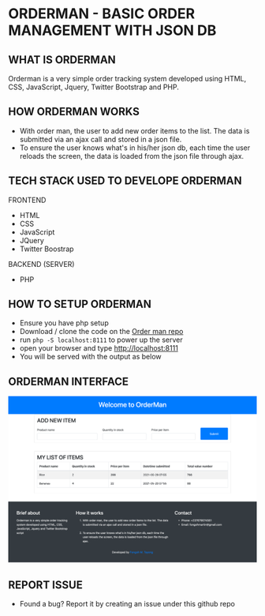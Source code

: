 # ORDERMAN - BASIC ORDER MANAGEMENT WITH JSON DB

## WHAT IS ORDERMAN

Orderman is a very simple order tracking system developed using HTML, CSS, JavaScript, Jquery, Twitter Bootstrap and PHP.

## HOW ORDERMAN WORKS

- With order man, the user to add new order items to the list. The data is submitted via an ajax call and stored in a json file. 
- To ensure the user knows what's in his/her json db, each time the user reloads the screen, the data is loaded from the json file through ajax.

## TECH STACK USED TO DEVELOPE ORDERMAN

FRONTEND
- HTML
- CSS
- JavaScript
- JQuery
- Twitter Boostrap

BACKEND (SERVER)
- PHP 


## HOW TO SETUP ORDERMAN

- Ensure you have php setup
- Download / clone the code on the [Order man repo](https://github.com/bosz/orderman)   
- run `php -S localhost:8111` to power up the server
- open your browser and type [http://localhost:8111](http://localhost:8111)  
- You will be served with the output as below


## ORDERMAN INTERFACE

![Order man interface](screenshot.png?raw=true "Order man interface")

## REPORT ISSUE

- Found a bug? Report it by creating an issue under this github repo

